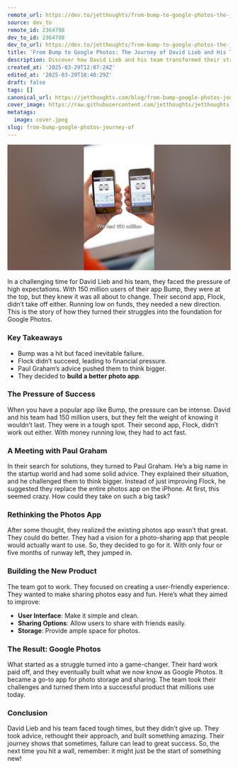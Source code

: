 ```yaml
---
remote_url: https://dev.to/jetthoughts/from-bump-to-google-photos-the-journey-of-david-lieb-and-his-team-186p
source: dev_to
remote_id: 2364798
dev_to_id: 2364798
dev_to_url: https://dev.to/jetthoughts/from-bump-to-google-photos-the-journey-of-david-lieb-and-his-team-186p
title: 'From Bump to Google Photos: The Journey of David Lieb and His Team'
description: Discover how David Lieb and his team transformed their struggles with Bump and Flock into the creation of Google Photos, a leading photo-sharing app.
created_at: '2025-03-29T12:07:24Z'
edited_at: '2025-03-29T18:40:29Z'
draft: false
tags: []
canonical_url: https://jetthoughts.com/blog/from-bump-google-photos-journey-of/
cover_image: https://raw.githubusercontent.com/jetthoughts/jetthoughts.github.io/master/content/blog/from-bump-google-photos-journey-of/cover.jpeg
metatags:
  image: cover.jpeg
slug: from-bump-google-photos-journey-of
---
```

[![From Bump to Google Photos: The Journey of David Lieb and His Team](file_0.jpg)](https://www.youtube.com/watch?v=cZ3kiEyDTCQ)

In a challenging time for David Lieb and his team, they faced the pressure of high expectations. With 150 million users of their app Bump, they were at the top, but they knew it was all about to change. Their second app, Flock, didn’t take off either. Running low on funds, they needed a new direction. This is the story of how they turned their struggles into the foundation for Google Photos.

### Key Takeaways

*   Bump was a hit but faced inevitable failure.
*   Flock didn’t succeed, leading to financial pressure.
*   Paul Graham’s advice pushed them to think bigger.
*   They decided to **build a better photo app**.

### The Pressure of Success

When you have a popular app like Bump, the pressure can be intense. David and his team had 150 million users, but they felt the weight of knowing it wouldn’t last. They were in a tough spot. Their second app, Flock, didn’t work out either. With money running low, they had to act fast.

### A Meeting with Paul Graham

In their search for solutions, they turned to Paul Graham. He’s a big name in the startup world and had some solid advice. They explained their situation, and he challenged them to think bigger. Instead of just improving Flock, he suggested they replace the entire photos app on the iPhone. At first, this seemed crazy. How could they take on such a big task?

### Rethinking the Photos App

After some thought, they realized the existing photos app wasn’t that great. They could do better. They had a vision for a photo-sharing app that people would actually want to use. So, they decided to go for it. With only four or five months of runway left, they jumped in.

### Building the New Product

The team got to work. They focused on creating a user-friendly experience. They wanted to make sharing photos easy and fun. Here’s what they aimed to improve:

*   **User Interface**: Make it simple and clean.
*   **Sharing Options**: Allow users to share with friends easily.
*   **Storage**: Provide ample space for photos.

### The Result: Google Photos

What started as a struggle turned into a game-changer. Their hard work paid off, and they eventually built what we now know as Google Photos. It became a go-to app for photo storage and sharing. The team took their challenges and turned them into a successful product that millions use today.

### Conclusion

David Lieb and his team faced tough times, but they didn’t give up. They took advice, rethought their approach, and built something amazing. Their journey shows that sometimes, failure can lead to great success. So, the next time you hit a wall, remember: it might just be the start of something new!